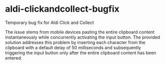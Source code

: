# aldi-clickandcollect-bugfix
Temporary bug fix for Aldi Click and Collect

The issue stems from mobile devices pasting the entire clipboard content instantaneously while concurrently activating the input button. The provided solution addresses this problem by inserting each character from the clipboard with a default delay of 50 milliseconds and subsequently triggering the input button only after the entire clipboard content has been entered.
